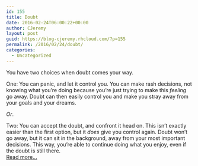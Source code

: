 ```yaml
---
id: 155
title: Doubt
date: 2016-02-24T06:00:22+00:00
author: CJeremy
layout: post
guid: https://blog-cjeremy.rhcloud.com/?p=155
permalink: /2016/02/24/doubt/
categories:
  - Uncategorized
---
```

You have two choices when doubt comes your way.

One: You can panic, and let it control you. You can make rash decisions, not knowing what you&#8217;re doing because you&#8217;re just trying to make this _feeling_ go away. Doubt can then easily control you and make you stray away from your goals and your dreams.

_Or_.

Two: You can accept the doubt, and confront it head on. This isn&#8217;t exactly easier than the first option, but it _does_ give you control again. Doubt won&#8217;t go away, but it can sit in the background, away from your most important decisions. This way, you&#8217;re able to continue doing what you enjoy, even if the doubt is still there. <span class="post-teaser-more">&nbsp;<br /><a href="http://blog-cjeremy.rhcloud.com/2016/02/24/doubt/" title="Permanent Link: Doubt" rel="bookmark">Read more...</br></span></p>